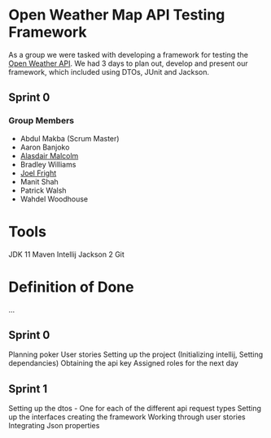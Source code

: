 # Open Weather Map API Testing Framework

As a group we were tasked with developing a framework for testing the [Open Weather API](https://openweathermap.org/api). We had 3 days to plan out, develop and present our framework, which included using DTOs, JUnit and Jackson.

## Sprint 0
### Group Members

- Abdul Makba (Scrum Master)
- Aaron Banjoko
- [Alasdair Malcolm](https://github.com/AJMalcolm) 
- Bradley Williams
- [Joel Fright](https://github.com/joelfright)
- Manit Shah
- Patrick Walsh
- Wahdel Woodhouse

# Tools
JDK 11
Maven
Intellij
Jackson 2
Git

# Definition of Done
...
## Sprint 0
Planning poker 
User stories
Setting up the project (Initializing intellij, Setting dependancies)
Obtaining the api key
Assigned roles for the next day

## Sprint 1
Setting up the dtos - One for each of the different api request types
Setting up the interfaces
creating the framework 
Working through user stories
Integrating Json properties

